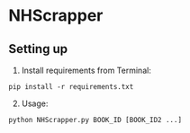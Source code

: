 # NHScrapper

## Setting up

1. Install requirements from Terminal:
```
pip install -r requirements.txt
```

2. Usage:
```
python NHScrapper.py BOOK_ID [BOOK_ID2 ...]
```
